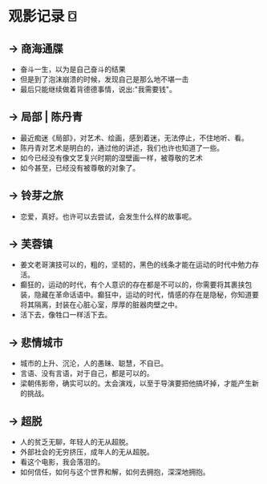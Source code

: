 # 观影记录 ⌼

## -> 商海通牒

* 奋斗一生，以为是自己奋斗的结果
* 但是到了泡沫崩溃的时候，发现自己是那么地不堪一击
* 最后只能继续做着背德德事情，说出:"我需要钱"。

## -> 局部 | 陈丹青

* 最近痴迷《局部》，对艺术、绘画，感到着迷，无法停止，不住地听、看。
* 陈丹青对艺术是明白的，通过他的讲述，我们也许也知道了一些。
* 如今已经没有像文艺复兴时期的湿壁画一样，被尊敬的艺术
* 如今甚至，已经没有被尊敬的对象了。

## -> 铃芽之旅

* 恋爱，真好。也许可以去尝试，会发生什么样的故事呢。

## -> 芙蓉镇

* 姜文老哥演技可以的，粗的，坚韧的，黑色的线条才能在运动的时代中勉力存活。
* 癫狂的，运动的时代，有个人意识的存在都是不可以的，你需要将其裹挟包装，隐藏在革命话语中。癫狂中，运动的时代，情感的存在是隐秘，你知道要将其隔离，封装在心脏心室，厚厚的脏器肉壁之中。
* 活下去，像牲口一样活下去。

## -> 悲情城市 
* 城市的上升、沉沦，人的愚昧、聪慧，不自已。
* 言语、没有言语，对于自己，都是可以的。
* 梁朝伟影帝，确实可以的。太会演戏，以至于导演要把他搞坏掉，才能产生新的挑战。

## -> 超脱
* 人的贫乏无聊，年轻人的无从超脱。
* 外部社会的无穷挤压，成年人的无从超脱。
* 看这个电影，我会落泪的。
* 如何信任，如何与这个世界和解，如何去拥抱，深深地拥抱。

<Vssue :title="$title" />